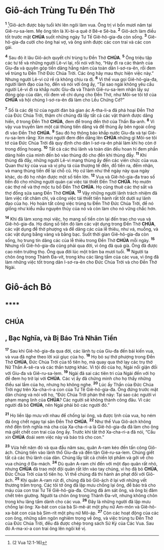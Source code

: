 # Giô-ách Trùng Tu Đền Thờ
<sup><b>1</b></sup> [^1@-805f7188-2219-4611-9bde-5b68b7381c18]Giô-ách được bảy tuổi khi lên ngôi làm vua. Ông trị vì bốn mươi năm tại Giê-ru-sa-lem. Mẹ ông tên là Xi-bi-a quê ở Bê-e Sê-ba. <sup><b>2</b></sup> Giô-ách làm điều tốt trước mặt **CHÚA** suốt những ngày Tư Tế Giê-hô-gia-đa còn sống. <sup><b>3</b></sup> Giê-hô-gia-đa cưới cho ông hai vợ, và ông sinh được các con trai và các con gái.

<sup><b>4</b></sup> Sau đó ít lâu Giô-ách quyết chí trùng tu Đền Thờ **CHÚA**. <sup><b>5</b></sup> Ông triệu tập các tư tế và những người Lê-vi lại, rồi nói với họ, “Hãy đi ra các thành của Giu-đa và quyên góp tiền dâng hằng năm của toàn dân I-sơ-ra-ên, rồi đem về trùng tu Đền Thờ Đức Chúa Trời. Các ông hãy mau thực hiện việc này.” Nhưng người Lê-vi cứ rề rà không chịu ra đi. <sup><b>6</b></sup> Vì thế vua gọi Giê-hô-gia-đa, người lãnh đạo của họ, đến và nói với ông ấy, “Tại sao ngài không yêu cầu người Lê-vi đi ra khắp nước Giu-đa và Thành Giê-ru-sa-lem nhận lấy sự đóng góp của dân, rồi đem về chi dụng cho Đền Thờ, như Môi-se tôi tớ của **CHÚA** và hội chúng I-sơ-ra-ên đã làm cho Lều Chứng Cớ?”

<sup><b>7</b></sup> Số là các đệ tử của người đàn bà gian ác A-tha-li-a đã phá hoại Đền Thờ của Đức Chúa Trời, thậm chí chúng đã lấy tất cả các vật thánh được dâng hiến, ở trong Đền Thờ **CHÚA**, đem để trong đền thờ của Thần Ba-anh. <sup><b>8</b></sup> Vì vậy vua truyền làm một cái thùng tiền dâng và để thùng ấy bên ngoài cổng đi vào Đền Thờ **CHÚA**. <sup><b>9</b></sup> Sau đó họ thông báo khắp nước Giu-đa và tại Giê-ru-sa-lem rằng: Xin mọi người đem đến dâng lên **CHÚA** những gì Môi-se tôi tớ của Đức Chúa Trời đã quy định cho dân I-sơ-ra-ên phải làm khi họ còn ở trong đồng hoang. <sup><b>10</b></sup> Tất cả các thủ lãnh và toàn dân đều hoan hỉ đem phần dâng hiến của mình đến bỏ vào thùng đó cho đến khi thùng đầy. <sup><b>11</b></sup> Khi thùng đã đầy, những người Lê-vi mang thùng ấy đến các viên chức của vua. Quan thư ký của vua và vị phụ tá của thượng tế đến, đổ tiền ra, đếm nhận, và mang thùng tiền để lại chỗ cũ. Họ cứ làm như thế ngày này qua ngày khác, do đó họ nhận được một số tiền lớn. <sup><b>12</b></sup> Vua và Giê-hô-gia-đa trao số tiền đó cho những người quản cai việc tái thiết Đền Thờ **CHÚA**. Họ mướn các thợ nề và thợ mộc tu bổ Đền Thờ **CHÚA**. Họ cũng thuê các thợ sắt và thợ đồng sửa sang Đền Thờ **CHÚA**. <sup><b>13</b></sup> Vậy những người lãnh trách nhiệm đã làm việc rất chăm chỉ, và công việc tái thiết tiến hành rất tốt dưới sự lãnh đạo của họ. Họ hoàn tất công việc trùng tu Đền Thờ Đức Chúa Trời, để nó giống như kiểu mẫu nguyên thủy của nó và còn làm cho nó vững chắc hơn.

<sup><b>14</b></sup> Khi đã làm xong mọi việc, họ mang số tiền còn lại đến trao cho vua và Giê-hô-gia-đa. Họ dùng số tiền đó làm các vật dụng trong Đền Thờ **CHÚA**, các vật dụng để thờ phượng và để dâng các của lễ thiêu, như vá, muỗng, và các vật dụng bằng vàng và bằng bạc. Suốt thời gian Giê-hô-gia-đa còn sống, họ trung tín dâng các của lễ thiêu trong Đền Thờ **CHÚA** mỗi ngày. <sup><b>15</b></sup> Nhưng rồi Giê-hô-gia-đa cũng phải qua đời, vì ông đã quá già. Ông đã được cao niên trường thọ. Ông qua đời lúc một trăm ba mươi tuổi. <sup><b>16</b></sup> Người ta chôn ông trong Thành Đa-vít, trong khu các lăng tẩm của các vua, vì ông đã làm những việc tốt trong dân I-sơ-ra-ên cho Đức Chúa Trời và cho Đền Thờ Ngài.

# Giô-ách Bỏ

## ****

## CHÚA

## , Bạc Nghĩa, và Bị Báo Trả Nhãn Tiền
<sup><b>17</b></sup> Sau khi Giê-hô-gia-đa qua đời, các lãnh tụ của Giu-đa đến bái kiến vua, và vua đã nghe theo lời xúi giục của họ. <sup><b>18</b></sup> Họ bỏ sự thờ phượng trong Đền Thờ **CHÚA**, Đức Chúa Trời của tổ tiên họ, mà quay qua thờ lạy các trụ thờ Nữ Thần A-sê-ra và các thần tượng khác. Vì tội đó của họ, Ngài nổi giận đối với Giu-đa và Giê-ru-sa-lem. <sup><b>19</b></sup> Ngài đã sai các tiên tri của Ngài đến với họ để đem họ trở lại với **CHÚA**. Các vị ấy đã chứng minh cho họ thấy những điều sai lầm của họ, nhưng họ không nghe. <sup><b>20</b></sup> Lúc ấy Thần của Đức Chúa Trời ngự trên Xa-cha-ri-a con của Tư Tế Giê-hô-gia-đa. Ông đứng trước mặt dân chúng và nói với họ, “Đức Chúa Trời phán thế này: Tại sao các người vi phạm mạng lịnh của **CHÚA**? Các người sẽ không thành công đâu. Vì các người đã bỏ **CHÚA**, nên Ngài phải bỏ các người đó.”

<sup><b>21</b></sup> Họ liền lập mưu với nhau để chống lại ông, và được lịnh của vua, họ ném đá ông chết ngay tại sân Đền Thờ **CHÚA**. <sup><b>22</b></sup> Như thế Vua Giô-ách không nhớ đến tình nghĩa mà cha của Xa-cha-ri-a là Giê-hô-gia-đa đã làm cho ông mà giết chết con trai của ông ấy. Trước khi tắt thở Xa-cha-ri-a đã nói, “Cầu xin **CHÚA** đoái xem việc này và báo trả cho con.”

<sup><b>23</b></sup> Vừa hết năm đó và qua đầu năm sau, quân A-ram kéo đến tấn công Giô-ách. Chúng tiến vào lãnh thổ Giu-đa và đến tận Giê-ru-sa-lem. Chúng giết tất cả các thủ lãnh của dân. Chúng lấy tất cả chiến lợi phẩm và gởi về cho vua chúng ở Đa-mách. <sup><b>24</b></sup> Dù quân A-ram chỉ đến với một đạo quân rất nhỏ, nhưng **CHÚA** đã trao một đội quân rất lớn vào tay chúng, vì họ đã bỏ **CHÚA**, Đức Chúa Trời của tổ tiên họ. Vì thế chúng đã thi hành án phạt đối với Giô-ách. <sup><b>25</b></sup> Khi quân A-ram rút đi, chúng đã bỏ Giô-ách ở lại với những vết thương trầm trọng. Các tôi tớ ông đã lập mưu chống lại ông, để báo trả cho máu của con trai Tư Tế Giê-hô-gia-đa. Chúng đã ám sát ông, và ông bị đâm chết trên giường. Người ta chôn ông trong Thành Đa-vít, nhưng không chôn trong khu lăng tẩm dành cho các vua. <sup><b>26</b></sup> Đây là những người đã lập mưu chống lại ông: Xa-bát con của bà Si-mê-át một phụ nữ Am-môn và Giê-hô-xa-bát con của bà Sim-rít một phụ nữ Mô-áp. <sup><b>27</b></sup> Còn các hoạt động của các con ông, những sấm ngôn nghiêm trọng về ông, và việc trùng tu Đền Thờ của Đức Chúa Trời, đều đã được chép trong sách Sử Ký của Các Vua. Sau đó A-ma-xi-a con trai ông lên ngôi kế vị.

[^1@-805f7188-2219-4611-9bde-5b68b7381c18]: (2 Vua 12:1-16)